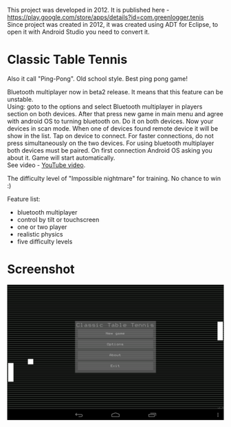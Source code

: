 This project was developed in 2012. It is published here - https://play.google.com/store/apps/details?id=com.greenlogger.tenis  
Since project was created in 2012, it was created using ADT for Eclipse, to open it with Android Studio you need to convert it.

# Classic Table Tennis
Also it call "Ping-Pong". Old school style. Best ping pong game!

Bluetooth multiplayer now in beta2 release. It means that this feature can be unstable.  
Using: goto to the options and select Bluetooth multiplayer in players section on both devices. After that press new game in main menu and agree with android OS to turning bluetooth on. Do it on both devices. Now your devices in scan mode. When one of devices found remote device it will be show in the list. Tap on device to connect. For faster connections, do not press simultaneously on the two devices. For using bluetooth multiplayer both devices must be paired. On first connection Android OS asking you about it. Game will start automatically.  
See video - [YouTube video](https://www.youtube.com/watch?v=E0Qm4TEKf94).

The difficulty level of "Impossible nightmare" for training. No chance to win :)  

Feature list:
- bluetooth multiplayer
- control by tilt or touchscreen
- one or two player
- realistic physics
- five difficulty levels

# Screenshot
![](images/screenshot.png?raw=true)
